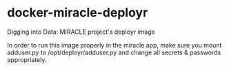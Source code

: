 # docker-miracle-deployr
Digging into Data: MIRACLE project's deployr image

In order to run this image properly in the miracle app, make sure you mount adduser.py to /opt/deployr/adduser.py and
change all secrets & passwords appropriately.
